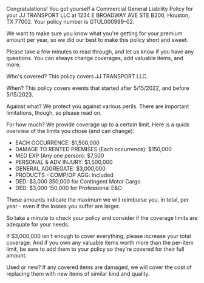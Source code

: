 Congratulations! You got yourself a Commercial General Liability Policy for your JJ TRANSPORT LLC at 1234 E BROADWAY AVE STE B200, Houston, TX 77002. Your policy number is GTUL000999-02.

We want to make sure you know what you're getting for your premium amount per year, so we did our best to make this policy short and sweet.

Please take a few minutes to read through, and let us know if you have any questions. You can always change coverages, add valuable items, and more.

Who's covered?
This policy covers JJ TRANSPORT LLC.

When?
This policy covers events that started after 5/15/2022, and before 5/15/2023.

Against what?
We protect you against various perils. There are important limitations, though, so please read on.

For how much?
We provide coverage up to a certain limit. Here is a quick overview of the limits you chose (and can change):

- EACH OCCURRENCE: $1,500,000
- DAMAGE TO RENTED PREMISES (Each occurrence): $150,000
- MED EXP (Any one person): $7,500
- PERSONAL & ADV INJURY: $1,500,000
- GENERAL AGGREGATE: $3,000,000
- PRODUCTS - COMP/OP AGG: Included
- DED: $3,000 350,000 for Contingent Motor Cargo
- DED: $3,000 150,000 for Professional E&O

These amounts indicate the maximum we will reimburse you, in total, per year - even if the losses you suffer are larger.

So take a minute to check your policy and consider if the coverage limits are adequate for your needs.

If $3,000,000 isn't enough to cover everything, please increase your total coverage. And if you own any valuable items worth more than the per-item limit, be sure to add them to your policy so they're covered for their full amount.

Used or new?
If any covered items are damaged, we will cover the cost of replacing them with new items of similar kind and quality.